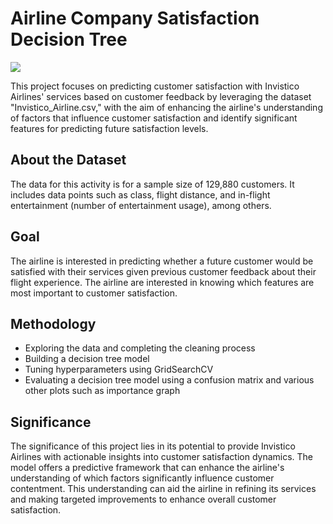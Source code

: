 # Airline Company Satisfaction Decision Tree
![](https://businesstravelerusa.com/wp-content/uploads/2023/05/Screenshot-2023-05-08-at-10.01.02-AM.png)

This project focuses on predicting customer satisfaction with Invistico Airlines' services based on customer feedback by leveraging the dataset "Invistico_Airline.csv," with the aim of enhancing the airline's understanding of factors that influence customer satisfaction and identify significant features for predicting future satisfaction levels.
## About the Dataset
The data for this activity is for a sample size of 129,880 customers. It includes data points such as class, flight distance, and in-flight entertainment (number of entertainment usage), among others. 
## Goal
The airline is interested in predicting whether a future customer would be satisfied with their services given previous customer feedback about their flight experience. The airline are interested in knowing which features are most important to customer satisfaction.
## Methodology
- Exploring the data and completing the cleaning process
- Building a decision tree model
- Tuning hyperparameters using GridSearchCV
- Evaluating a decision tree model using a confusion matrix and various other plots such as importance graph
## Significance
The significance of this project lies in its potential to provide Invistico Airlines with actionable insights into customer satisfaction dynamics. The model offers a predictive framework that can enhance the airline's understanding of which factors significantly influence customer contentment. This understanding can aid the airline in refining its services and making targeted improvements to enhance overall customer satisfaction.
